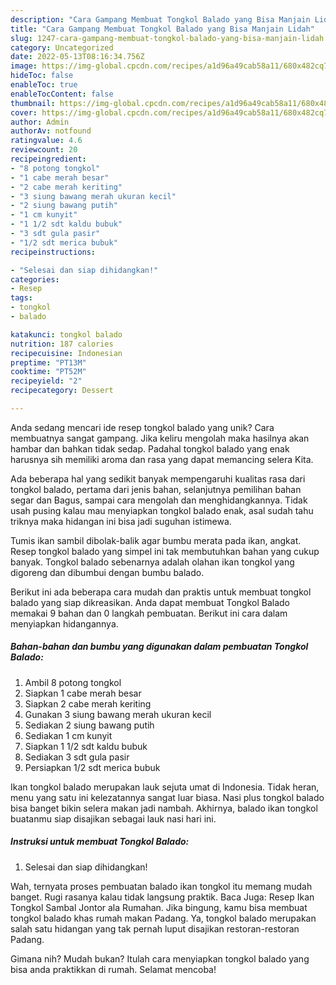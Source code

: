 ```yaml
---
description: "Cara Gampang Membuat Tongkol Balado yang Bisa Manjain Lidah"
title: "Cara Gampang Membuat Tongkol Balado yang Bisa Manjain Lidah"
slug: 1247-cara-gampang-membuat-tongkol-balado-yang-bisa-manjain-lidah
category: Uncategorized
date: 2022-05-13T08:16:34.756Z
image: https://img-global.cpcdn.com/recipes/a1d96a49cab58a11/680x482cq70/tongkol-balado-foto-resep-utama.jpg
hideToc: false
enableToc: true
enableTocContent: false
thumbnail: https://img-global.cpcdn.com/recipes/a1d96a49cab58a11/680x482cq70/tongkol-balado-foto-resep-utama.jpg
cover: https://img-global.cpcdn.com/recipes/a1d96a49cab58a11/680x482cq70/tongkol-balado-foto-resep-utama.jpg
author: Admin
authorAv: notfound
ratingvalue: 4.6
reviewcount: 20
recipeingredient:
- "8 potong tongkol"
- "1 cabe merah besar"
- "2 cabe merah keriting"
- "3 siung bawang merah ukuran kecil"
- "2 siung bawang putih"
- "1 cm kunyit"
- "1 1/2 sdt kaldu bubuk"
- "3 sdt gula pasir"
- "1/2 sdt merica bubuk"
recipeinstructions:

- "Selesai dan siap dihidangkan!"
categories:
- Resep
tags:
- tongkol
- balado

katakunci: tongkol balado 
nutrition: 187 calories
recipecuisine: Indonesian
preptime: "PT13M"
cooktime: "PT52M"
recipeyield: "2"
recipecategory: Dessert

---
```





Anda sedang mencari ide resep tongkol balado yang unik? Cara membuatnya sangat gampang. Jika keliru mengolah maka hasilnya akan hambar dan bahkan tidak sedap. Padahal tongkol balado yang enak harusnya sih memiliki aroma dan rasa yang dapat memancing selera Kita.





Ada beberapa hal yang sedikit banyak mempengaruhi kualitas rasa dari tongkol balado, pertama dari jenis bahan, selanjutnya pemilihan bahan segar dan Bagus, sampai cara mengolah dan menghidangkannya. Tidak usah pusing kalau mau menyiapkan tongkol balado enak,      asal sudah tahu triknya maka hidangan ini bisa jadi suguhan istimewa.














Tumis ikan sambil dibolak-balik agar bumbu merata pada ikan, angkat. Resep tongkol balado yang simpel ini tak membutuhkan bahan yang cukup banyak. Tongkol balado sebenarnya adalah olahan ikan tongkol yang digoreng dan dibumbui dengan bumbu balado.






Berikut ini ada beberapa cara mudah dan praktis untuk membuat tongkol balado yang siap dikreasikan. Anda dapat membuat Tongkol Balado memakai 9 bahan dan 0 langkah pembuatan. Berikut ini cara dalam menyiapkan hidangannya.

<!--inarticleads1-->

##### Bahan-bahan dan bumbu yang digunakan dalam pembuatan Tongkol Balado:

1. Ambil 8 potong tongkol
1. Siapkan 1 cabe merah besar
1. Siapkan 2 cabe merah keriting
1. Gunakan 3 siung bawang merah ukuran kecil
1. Sediakan 2 siung bawang putih
1. Sediakan 1 cm kunyit
1. Siapkan 1 1/2 sdt kaldu bubuk
1. Sediakan 3 sdt gula pasir
1. Persiapkan 1/2 sdt merica bubuk


Ikan tongkol balado merupakan lauk sejuta umat di Indonesia. Tidak heran, menu yang satu ini kelezatannya sangat luar biasa. Nasi plus tongkol balado bisa banget bikin selera makan jadi nambah. Akhirnya, balado ikan tongkol buatanmu siap disajikan sebagai lauk nasi hari ini. 

<!--inarticleads2-->

##### Instruksi untuk membuat Tongkol Balado:


1. Selesai dan siap dihidangkan!

Wah, ternyata proses pembuatan balado ikan tongkol itu memang mudah banget. Rugi rasanya kalau tidak langsung praktik. Baca Juga: Resep Ikan Tongkol Sambal Jontor ala Rumahan. Jika bingung, kamu bisa membuat tongkol balado khas rumah makan Padang. Ya, tongkol balado merupakan salah satu hidangan yang tak pernah luput disajikan restoran-restoran Padang. 

Gimana nih? Mudah bukan? Itulah cara menyiapkan tongkol balado yang bisa anda praktikkan di rumah. Selamat mencoba!

